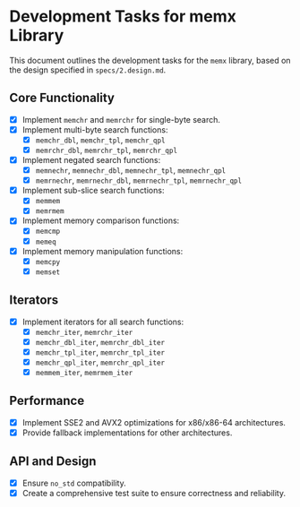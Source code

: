 # Development Tasks for memx Library

This document outlines the development tasks for the `memx` library, based on the design specified in `specs/2.design.md`.

## Core Functionality

- [x] Implement `memchr` and `memrchr` for single-byte search.
- [x] Implement multi-byte search functions:
    - [x] `memchr_dbl`, `memchr_tpl`, `memchr_qpl`
    - [x] `memrchr_dbl`, `memrchr_tpl`, `memrchr_qpl`
- [x] Implement negated search functions:
    - [x] `memnechr`, `memnechr_dbl`, `memnechr_tpl`, `memnechr_qpl`
    - [x] `memrnechr`, `memrnechr_dbl`, `memrnechr_tpl`, `memrnechr_qpl`
- [x] Implement sub-slice search functions:
    - [x] `memmem`
    - [x] `memrmem`
- [x] Implement memory comparison functions:
    - [x] `memcmp`
    - [x] `memeq`
- [x] Implement memory manipulation functions:
    - [x] `memcpy`
    - [x] `memset`

## Iterators

- [x] Implement iterators for all search functions:
    - [x] `memchr_iter`, `memrchr_iter`
    - [x] `memchr_dbl_iter`, `memrchr_dbl_iter`
    - [x] `memchr_tpl_iter`, `memrchr_tpl_iter`
    - [x] `memchr_qpl_iter`, `memrchr_qpl_iter`
    - [x] `memmem_iter`, `memrmem_iter`

## Performance

- [x] Implement SSE2 and AVX2 optimizations for x86/x86-64 architectures.
- [x] Provide fallback implementations for other architectures.

## API and Design

- [x] Ensure `no_std` compatibility.
- [x] Create a comprehensive test suite to ensure correctness and reliability.

